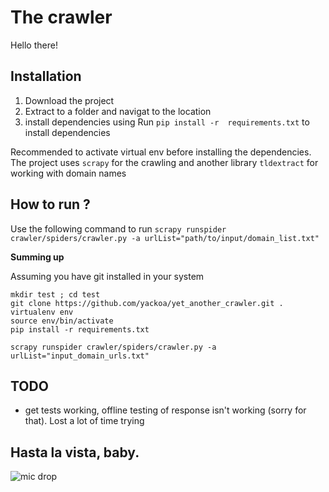 # The crawler
Hello there!

## Installation
1. Download the project
2. Extract to a folder and navigat to the location
3. install dependencies using Run `pip install -r  requirements.txt` to install dependencies


Recommended to activate virtual env before installing the dependencies.
The project uses `scrapy` for the crawling and another library `tldextract` for working with domain names


## How to run ?
Use the following command to run
`scrapy runspider crawler/spiders/crawler.py -a urlList="path/to/input/domain_list.txt"`



**Summing up**

Assuming you have git installed in your system
```
mkdir test ; cd test
git clone https://github.com/yackoa/yet_another_crawler.git .
virtualenv env
source env/bin/activate
pip install -r requirements.txt

scrapy runspider crawler/spiders/crawler.py -a urlList="input_domain_urls.txt"
```

## TODO
* get tests working, offline testing of response isn't working (sorry for that). Lost a lot of time trying


## Hasta la vista, baby.
![mic drop](mic_drop.gif)
